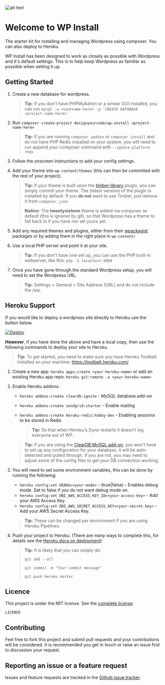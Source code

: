 
![alt text](http://cdn.designyourcode.io/wp-install-logo.jpg "WP Install")

# Welcome to WP Install
The starter kit for installing and managing Wordpress using composer. You can also deploy to Heroku.

WP Install has been designed to work as closely as possible with Wordpress and it's default settings. This is to help keep Wordpress as familiar as possible when setting it up.

## Getting Started

1. Creata a new database for wordpress.

    > **Tip:** If you don't have PHPMyAdmin or a similar GUI installed, you can run `mysql -u <username-here> -p 'CREATE DATABASE <project-name-here>'`

2. Run `composer create-project designyourcode/wp-install <project-name-here>`
    
    >  **Tip:** If you are running `composer update` or `composer install` and do not have PHP Redis installed on your system, you will need to run append your composer command with `--ignore-platform-reqs`

3. Follow the onscreen instructions to add your config settings.
4. Add your theme into `wp-content/themes` (this can then be committed with the rest of your project).

    >  **Tip:** If your theme is built upon the [timber-library](https://en-gb.wordpress.org/plugins/timber-library/) plugin, you can simply commit your theme. The (latest version) of the plugin is installed by default. If you **do not** want to use Timber, just remove it from `composer.json`.
    >
    >  **Notice:** The __twentysixteen__ theme is added via composer as default (this is ignored by git), so that Wordpress has a theme to fall back to if you have not set yours yet.

5. Add any required themes and plugins, either from their [wpackagist](http://wpackagist.org/) packages or by adding them in the right place in `wp-content/`
6. Use a local PHP server and point it at your site.

    > **Tip:** If you don't have one set up, you can use the PHP built-in webserver, like this: `php -S localhost:8000`

8. Once you have gone through the standard Wordpress setup, you will need to set the Wordpress URL.
    
    > **Tip:** Settings > General > Site Address (URL) and do not include the /wp.

## Heroku Support

If you would like to deploy a wordpress site directly to Heroku use the button below.

[![Deploy](https://www.herokucdn.com/deploy/button.svg)](https://heroku.com/deploy)

**However**, if you have done the above and have a local copy, then use the following commands to deploy your site to Heroku. 

> **Tip:** To get started, you need to make sure you have Heroku Toolbelt installed on your machine: https://toolbelt.heroku.com/

1. Create a new app: `heroku apps:create <your-heroku-name>` or add an existing Heroku app repo: `heroku git:remote -a <your-heroku-name>`
2. Enable Heroku addons:
    * `heroku addons:create cleardb:ignite` - MySQL database add-on
    * `heroku addons:create sendgrid:starter` - Enable mailing
    * `heroku addons:create heroku-redis:hobby-dev` - Enabling sessions to be stored in Redis
        
        > **Tip:** So that when Heroku's Dyno restarts it doesn't log everyone out of WP. 

    > **Tip:** If you are using the [ClearDB MySQL add-on](https://elements.heroku.com/addons/cleardb), you won't have to set up any configuration for your database, it will be auto-detected and pulled through. If you are not, you may need to adjust some of the config files to get your DB connection working.

3. You will need to set some environment variables, this can be done by running the following:
    * `heroku config:set DEBUG=<your-mode>` - (true|false) - Enables debug mode. Set to false if you do not want debug mode on.
    * `heroku config:set DBI_AWS_ACCESS_KEY_ID=<your-access-key>` - Add your AWS Access Key.
    * `heroku config:set DBI_AWS_SECRET_ACCESS_KEY=<your-secret-key>` - Add your AWS Secret Access Key.

    > **Tip:** These can be changed per environment if you are using Heroku Pipelines.

4. Push your project to Heroku. (There are many ways to complete this, for details see the [Heroku docs on deployment](https://devcenter.heroku.com/categories/deployment))
    
    > **Tip:** It is likely that you can simply do:
    >
    > `git add --all`
    >
    > `git commit -m "Your commit message"`
    >
    > `git push heroku master`

## Licence
This project is under the MIT license. See the [complete license](LICENSE):

    LICENSE

## Contributing

Feel free to fork this project and submit pull requests and your contributions will be considered.
It is recommended you get in touch or raise an issue first to discussion your request.

## Reporting an issue or a feature request
Issues and feature requests are tracked in the [Github issue tracker](https://github.com/DesignyourCode/wp-install/issues).
